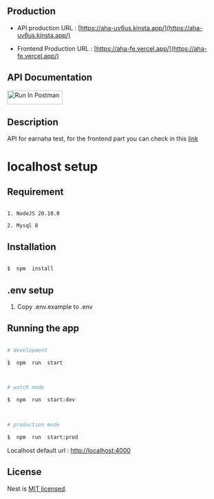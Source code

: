 
## Production

  

- API production URL : [https://aha-uv6us.kinsta.app/](https://aha-uv6us.kinsta.app/)

- Frontend Production URL : [https://aha-fe.vercel.app/](https://aha-fe.vercel.app/)

  

## API Documentation

[<img src="https://run.pstmn.io/button.svg" alt="Run In Postman" style="width: 128px; height: 32px;">](https://app.getpostman.com/run-collection/1787614-656659b9-0e94-41f8-8b15-f023268c736a?action=collection%2Ffork&source=rip_markdown&collection-url=entityId%3D1787614-656659b9-0e94-41f8-8b15-f023268c736a%26entityType%3Dcollection%26workspaceId%3D2b36817c-25e6-414b-809d-10c1dfa38ddc#?env%5Bproduction%5D=W3sia2V5IjoiYmFzZV91cmwiLCJ2YWx1ZSI6Imh0dHBzOi8vYWhhLXV2NnVzLmtpbnN0YS5hcHAiLCJlbmFibGVkIjp0cnVlLCJ0eXBlIjoiZGVmYXVsdCIsInNlc3Npb25WYWx1ZSI6Imh0dHBzOi8vYWhhLXV2NnVzLmtpbnN0YS5hcHAiLCJzZXNzaW9uSW5kZXgiOjB9LHsia2V5Ijoiand0X3Rva2VuIiwidmFsdWUiOiIiLCJlbmFibGVkIjp0cnVlLCJ0eXBlIjoiZGVmYXVsdCIsInNlc3Npb25WYWx1ZSI6IiIsInNlc3Npb25JbmRleCI6MX1d)

  
  

## Description

  

API for earnaha test, for the frontend part you can check in this [link](https://github.com/phaizt/aha-fe)

  

# localhost setup

## Requirement

  

```

1. NodeJS 20.10.0

2. Mysql 8

```

## Installation

  

```bash

$  npm  install

```

## .env setup

  

1. Copy .env.example to .env

  

## Running the app

  

```bash

# development

$  npm  run  start

  

# watch mode

$  npm  run  start:dev

  

# production mode

$  npm  run  start:prod

```

  

Localhost default url : [http://localhost:4000](http://localhost:4000)

  

## License

  

Nest is [MIT licensed](LICENSE).